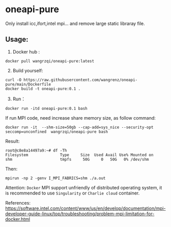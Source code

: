 # oneapi-pure

Only install icc,ifort,intel mpi... and remove large static libraray file.

## Usage:

1. Docker hub : 
```
docker pull wangrzqi/oneapi-pure:latest
```

2. Build yourself:
```
curl -O https://raw.githubusercontent.com/wangrenz/oneapi-pure/main/Dockerfile
docker build -t oneapi-pure:0.1 .
```
3. Run：
```
docker run -itd oneapi-pure:0.1 bash
```
If run MPI code, need increase share memory size, as follow command:
```
docker run -it  --shm-size=50gb --cap-add=sys_nice --security-opt seccomp=unconfined  wangrzqi/oneapi-pure bash
```
Result:
```
root@c8e8a14497a9:~# df -Th
Filesystem              Type     Size  Used Avail Use% Mounted on
shm                     tmpfs     50G     0   50G   0% /dev/shm
```
Then:
```
mpirun -np 2 -genv I_MPI_FABRICS=shm ./a.out
```

Attention: `Docker` MPI support unfriendly of distributed operating system, it is recommended to use `Singularity` or `Charlie cloud` container.

References:
https://software.intel.com/content/www/us/en/develop/documentation/mpi-developer-guide-linux/top/troubleshooting/problem-mpi-limitation-for-docker.html

